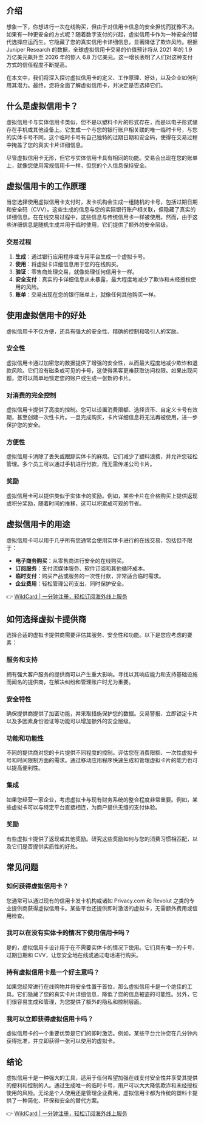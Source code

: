 ## 介绍

想象一下，你想进行一次在线购买，但由于对信用卡信息的安全担忧而犹豫不决。如果有一种更安全的方式呢？随着数字支付的兴起，虚拟信用卡作为一种安全的替代选择应运而生。它隐藏了您的真实信用卡详细信息，显著降低了欺诈风险。根据 Juniper Research 的数据，全球虚拟信用卡交易的价值预计将从 2021 年的 1.9 万亿美元飙升至 2026 年的惊人 6.8 万亿美元。这一增长表明了人们对这种支付方式的信任程度不断提高。

在本文中，我们将深入探讨虚拟信用卡的定义、工作原理、好处，以及企业如何利用其潜力。最终，您将全面了解虚拟信用卡，并决定是否选择它们。

## 什么是虚拟信用卡？

虚拟信用卡与实体信用卡类似，但不是以塑料卡片的形式存在，而是以电子形式储存在手机或其他设备上。它生成一个与您的银行账户相关联的唯一临时卡号，与您的实体卡号不同。这个临时卡号有自己独特的过期日期和安全码，使得在交易过程中掩盖了您的真实卡片详细信息。

尽管虚拟信用卡无形，但它与实体信用卡具有相同的功能。交易会出现在您的账单上，就像您使用常规信用卡一样，但您的个人信息保持安全。

## 虚拟信用卡的工作原理

当您选择使用虚拟信用卡支付时，发卡机构会生成一组随机的卡号，包括过期日期和安全码（CVV）。这些生成的信息与您的实际银行账户相关联，但隐藏了真实的详细信息。在在线交易过程中，这些信息与传统信用卡一样被使用。然而，由于这些详细信息是随机生成并用于临时使用，它们提供了额外的安全层级。

### 交易过程

1. **生成**：通过银行应用程序或专用平台生成一个虚拟卡号。
2. **使用**：将虚拟卡详细信息用于您的在线购买。
3. **验证**：零售商处理交易，就像处理任何信用卡一样。
4. **安全支付**：真实的卡详细信息从未暴露，最大程度地减少了欺诈和未经授权使用的风险。
5. **账单**：交易出现在您的银行账单上，就像任何其他购买一样。

## 使用虚拟信用卡的好处

虚拟信用卡不仅方便，还具有强大的安全性、精确的控制和吸引人的奖励。

### 安全性

虚拟信用卡通过加密您的数据提供了增强的安全性，从而最大程度地减少欺诈和退款风险。它们没有磁条或可见的卡号，这使得黑客更难获取访问权限。如果出现问题，您可以简单地锁定您的账户或生成一张新的卡片。

### 对消费的完全控制

虚拟信用卡提供了高度的控制。您可以设置消费限额、选择货币、自定义卡号有效期，甚至创建一次性卡片。一旦完成购买，卡片详细信息将无法再被使用，进一步保护您的安全。

### 方便性

虚拟信用卡消除了丢失或跟踪实体卡的麻烦。它们减少了塑料浪费，并允许您轻松管理。多个员工可以通过手机进行付款，而无需传递公司卡片。

### 奖励

虚拟信用卡可以提供类似于实体卡的奖励。例如，某些卡片在合格购买上提供返现或积分奖励，随着时间的推移，这可以积累成可观的节省。

## 虚拟信用卡的用途

虚拟信用卡可以用于几乎所有您通常会使用实体卡进行的在线交易，包括但不限于：

- **电子商务购买**：从零售商进行安全的在线购买。
- **订阅服务**：支付流媒体服务、软件订阅和其他循环成本。
- **临时支付**：购买产品或服务的一次性付款，非常适合临时需求。
- **企业费用**：轻松管理公司支出，同时保护安全。

👉 [WildCard | 一分钟注册，轻松订阅海外线上服务](https://bit.ly/bewildcard)

## 如何选择虚拟卡提供商

选择合适的虚拟卡提供商需要评估其服务、安全性和功能。以下是您应考虑的要素：

### 服务和支持

拥有强大客户服务的提供商可以产生重大影响。寻找以其响应能力和支持基础设施而闻名的提供商，在解决纠纷和管理账户时尤为重要。

### 安全特性

确保提供商提供了加密功能，并采取措施保护您的数据。交易警报、立即锁定卡片以及多因素身份验证等功能可以增加额外的安全层级。

### 功能和功能性

不同的提供商对您的卡片提供不同程度的控制。评估您在消费限额、一次性虚拟卡号和时间限制方面的需求。通过移动应用程序快速生成和管理虚拟卡片的能力也可以提高便利性。

### 集成

如果您经营一家企业，考虑虚拟卡与现有财务系统的整合程度非常重要。例如，某些虚拟卡可以与特定平台直接相连，为商户提供无缝的支付体验。

### 奖励

有些虚拟卡提供了返现或其他奖励。研究这些奖励如何与您的消费习惯相匹配，以及它们是否提供实质性的好处。

## 常见问题

### 如何获得虚拟信用卡？

您通常可以通过现有的信用卡发卡机构或诸如 Privacy.com 和 Revolut 之类的专业提供商获得虚拟信用卡。某些平台还提供即时激活的虚拟卡，无需额外费用或信用检查。

### 我可以在没有实体卡的情况下使用信用卡吗？

是的，虚拟信用卡设计用于在不需要实体卡的情况下使用。它们具有唯一的卡号、过期日期和 CVV，让您安全地在线或通过电话进行购买。

### 持有虚拟信用卡是一个好主意吗？

如果您经常进行在线购物并将安全性置于首位，那么虚拟信用卡是一个绝佳的工具。它们隐藏了您的真实卡片详细信息，降低了您的信息被盗的可能性。另外，它们很容易生成和管理，为您提供了额外的隐私和控制层面。

### 我可以立即获得虚拟信用卡吗？

虚拟信用卡的一个重要优势是它们的即时激活。例如，某些平台允许您在几分钟内获得批准，并立即获得一张可以使用的虚拟卡。

## 结论

虚拟信用卡是一种强大的工具，适用于任何希望加强在线支付安全性并享受其提供的便利和控制的人。通过生成唯一的临时卡号，用户可以大大降低欺诈和未经授权使用的风险。无论是个人使用还是管理企业费用，虚拟信用卡都为传统的塑料卡提供了一种简化、环保和安全的替代方案。

👉 [WildCard | 一分钟注册，轻松订阅海外线上服务](https://bit.ly/bewildcard)